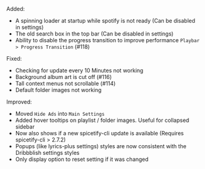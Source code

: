 Added:
- A spinning loader at startup while spotify is not ready (Can be disabled in settings)
- The old search box in the top bar (Can be disabled in settings)
- Ability to disable the progress transition to improve performance `Playbar > Progress Transition` (#118)

Fixed:
- Checking for update every 10 Minutes not working
- Background album art is cut off (#116)
- Tall context menus not scrollable (#114)
- Default folder images not working

Improved:
- Moved `Hide Ads` into `Main Settings`
- Added hover tooltips on playlist / folder images. Useful for collapsed sidebar
- Now also shows if a new spicetify-cli update is available (Requires spicetify-cli > 2.7.2)
- Popups (like lyrics-plus settings) styles are now consistent with the Dribbblish settings styles
- Only display option to reset setting if it was changed